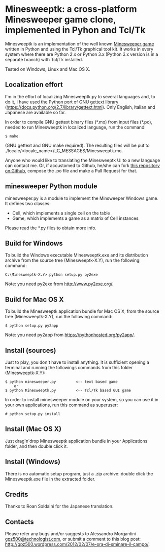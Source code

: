 Minesweeptk: a cross-platform Minesweeper game clone, implemented in Pyhon and Tcl/Tk
=====================================================================================

Minesweeptk is an implementation of the well known [Minesweeper game][1] written
in Python and using the Tcl/Tk graphical tool kit. It works in every system
where there are Python 2.x or Python 3.x (Python 3.x version is in a separate
branch) with Tcl/Tk installed.

Tested on Windows, Linux and Mac OS X.

Localization effort
-------------------

I'm in the effort of localizing Minesweeptk.py to several languages and, to do
it, I have used the Python port of GNU gettext library
(<https://docs.python.org/2.7/library/gettext.html>).
Only English, Italian and Japanese are available so far.

In order to compile GNU gettext binary files (\*.mo) from input files (\*.po),
needed to run Minesweeptk in localized language, run the command

    $ make
    
(GNU gettext and GNU make required). The resulting files will be put to
./locale/&lt;locale_name>/LC_MESSAGES/Minesweeptk.mo.

Anyone who would like to translating the Minesweeptk UI to a new language can
contact me. Or, if accustomed to Github, he/she can fork
[this repository on Github][2], compose the .po file and make a Pull Request for
that.

minesweeper Python module
-------------------------

minesweeper.py is a module to implement the Minsweeper Windows game.
It defines two classes:

- Cell, which implements a single cell on the table
- Game, which implements a game as a matrix of Cell instances

Please read the *.py files to obtain more info.

Build for Windows
-----------------

To build the Windows executable Minesweeptk.exe and its distribution archive
from the source tree (Minesweeptk-X.Y), run the following command:

    C:\Minesweeptk-X.Y> python setup.py py2exe
    
Note: you need py2exe from http://www.py2exe.org/.

Build for Mac OS X
------------------

To build the Minesweeptk application bundle for Mac OS X, from the source tree
(Minesweeptk-X.Y), run the following command:

    $ python setup.py py2app
    
Note: you need py2app from https://pythonhosted.org/py2app/.
    
Install (sources)
-----------------

Just to play, you don't have to install anything. It is sufficient opening a
terminal and running the followings commands from this folder (Minesweeptk-X.Y):

    $ python minesweeper.py         <-- text based game
        or
    $ python Minesweeptk.py         <-- Tcl/Tk based GUI game

In order to install minesweeper module on your system, so you can use
it in your own applications, run this command as superuser:

    # python setup.py install
    
Install (Mac OS X)
------------------

Just drag'n'drop Minesweeptk application bundle in your Applications folder, and
then double click it.

Install (Windows)
-----------------

There is no automatic setup program, just a .zip archive: double click the
Minesweeptk.exe file in the extracted folder. 

Credits
-------

Thanks to Roan Soldaini for the Japanese translation.

Contacts
--------

Please refer any bugs and/or suggests to
    Alessandro Morgantini <gpz500@technologist.com>,
or submit a comment to this blog post:
    <http://gpz500.wordpress.com/2012/02/07/e-ora-di-sminare-il-campo/>.
    
[1]: https://en.wikipedia.org/wiki/Minesweeper_%28video_game%29
[2]: https://github.com/gpz500/minesweeptk

